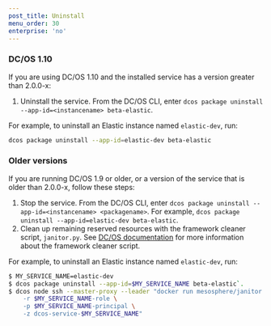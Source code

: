```yaml
---
post_title: Uninstall
menu_order: 30
enterprise: 'no'
---
```


<!-- This source repo for this topic is https://github.com/mesosphere/dcos-commons -->


<!-- THIS CONTENT DUPLICATES THE DC/OS OPERATION GUIDE -->

### DC/OS 1.10

If you are using DC/OS 1.10 and the installed service has a version greater than 2.0.0-x:

1. Uninstall the service. From the DC/OS CLI, enter `dcos package uninstall --app-id=<instancename> beta-elastic`.

For example, to uninstall an Elastic instance named `elastic-dev`, run:

```bash
dcos package uninstall --app-id=elastic-dev beta-elastic
```

### Older versions

If you are running DC/OS 1.9 or older, or a version of the service that is older than 2.0.0-x, follow these steps:

1. Stop the service. From the DC/OS CLI, enter `dcos package uninstall --app-id=<instancename> <packagename>`.
   For example, `dcos package uninstall --app-id=elastic-dev beta-elastic`.
1. Clean up remaining reserved resources with the framework cleaner script, `janitor.py`. See [DC/OS documentation](/1.9/deploying-services/uninstall/#framework-cleaner) for more information about the framework cleaner script.

For example, to uninstall an Elastic instance named `elastic-dev`, run:

```bash
$ MY_SERVICE_NAME=elastic-dev
$ dcos package uninstall --app-id=$MY_SERVICE_NAME beta-elastic`.
$ dcos node ssh --master-proxy --leader "docker run mesosphere/janitor /janitor.py \
    -r $MY_SERVICE_NAME-role \
    -p $MY_SERVICE_NAME-principal \
    -z dcos-service-$MY_SERVICE_NAME"
```

<!-- END DUPLICATE BLOCK -->
